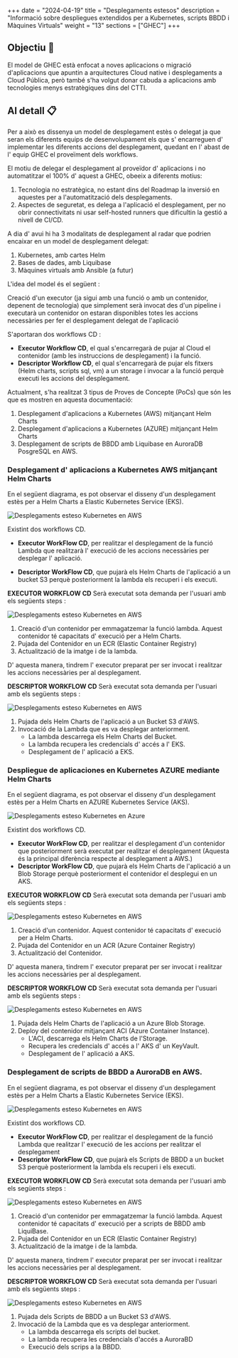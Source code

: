 
+++
date         = "2024-04-19"
title        = "Desplegaments estesos"
description  = "Informació sobre despliegues extendidos per a Kubernetes, scripts BBDD i Màquines Virtuals"
weight      = "13"
sections    = ["GHEC"]
+++

## Objectiu 🚀
El model de GHEC està enfocat a noves aplicacions o migració d'aplicacions que apuntin a arquitectures Cloud native i desplegaments a Cloud Pública, però també s'ha volgut donar cabuda a aplicacions amb tecnologies menys estratègiques dins del CTTI.


## Al detall 📋

Per a això es dissenya un model de desplegament estès o delegat ja que seran els diferents equips de desenvolupament els que s' encarreguen d' implementar les diferents accions del desplegament, quedant en l' abast de l' equip GHEC el proveïment dels workflows.


El motiu de delegar el desplegament al proveïdor d' aplicacions i no automatitzar el 100% d' aquest a GHEC, obeeix a diferents motius:

1. Tecnologia no estratègica, no estant dins del Roadmap la inversió en aquestes per a l'automatització dels desplegaments.
2. Aspectes de seguretat, es delega a l'aplicació el desplegament, per no obrir connectivitats ni usar self-hosted runners que dificultin la gestió a nivell de CI/CD.


A dia d' avui hi ha 3 modalitats de desplegament al radar que podrien encaixar en un model de desplegament delegat:

1. Kubernetes, amb cartes Helm
2. Bases de dades, amb Liquibase
3. Màquines virtuals amb Ansible (a futur)

L'idea del model és el següent : 

Creació d'un executor (ja sigui amb una funció o amb un contenidor, depenent de tecnologia) que simplement serà invocat des d'un pipeline i executarà un contenidor on estaran disponibles totes les accions necessàries per fer el desplegament delegat de l'aplicació

S'aportaran dos workflows CD :
- **Executor Workflow CD**, el qual s'encarregarà de pujar al Cloud el contenidor (amb les instruccions de desplegament) i la funció.
- **Descriptor Workflow CD**, el qual s'encarregarà de pujar els fitxers (Helm charts, scripts sql, vm) a un storage i invocar a la funció perquè executi les accions del desplegament.

Actualment, s'ha realitzat 3 tipus de Proves de Concepte (PoCs) que són les que es mostren en aquesta documentació:

1. Desplegament d'aplicacions a Kubernetes (AWS) mitjançant Helm Charts
2. Desplegament d'aplicacions a Kubernetes (AZURE) mitjançant Helm Charts
3. Desplegament de scripts de BBDD amb Liquibase en AuroraDB PosgreSQL en AWS.



### Desplegament d' aplicacions a Kubernetes AWS mitjançant Helm Charts

En el següent diagrama, es pot observar el disseny d'un desplegament estès per a Helm Charts a Elastic Kubernetes Service (EKS).

  ![Desplegaments esteso Kubernetes en AWS](/images/GHEC/gh_desplegaments_estesos_k8s_aws.png) 

Existint dos workflows CD.
+ **Executor WorkFlow CD**, per realitzar el desplegament de la funció Lambda que realitzarà l' execució de les accions necessàries per desplegar l' aplicació.

+ **Descriptor WorkFlow CD**, que pujarà els Helm Charts de l'aplicació a un bucket S3 perquè posteriorment la lambda els recuperi i els executi.



**EXECUTOR WORKFLOW CD**
Serà executat sota demanda per l'usuari amb els següents steps :


![Desplegaments esteso Kubernetes en AWS](/images/GHEC/gh_desplegaments_estesos_k8s_aws_executor.png)


1. Creació d'un contenidor per emmagatzemar la funció lambda. Aquest contenidor té capacitats d' execució per a Helm Charts.
2. Pujada del Contenidor en un ECR (Elastic Container Registry)
3. Actualització de la imatge i de la lambda.

D' aquesta manera, tindrem l' executor preparat per ser invocat i realitzar les accions necessàries per al desplegament.

**DESCRIPTOR WORKFLOW CD**
Serà executat sota demanda per l'usuari amb els següents steps :


![Desplegaments esteso Kubernetes en AWS](/images/GHEC/gh_desplegaments_estesos_k8s_aws_descriptor.png) 


1. Pujada dels Helm Charts de l'aplicació a un Bucket S3 d'AWS.
2. Invocació de la Lambda que es va desplegar anteriorment.
    - La lambda descarrega els Helm Charts del Bucket. 
    - La lambda recupera les credencials d' accés a l' EKS.
    - Desplegament de l' aplicació a EKS.


### Despliegue de aplicaciones en Kubernetes AZURE mediante Helm Charts


En el següent diagrama, es pot observar el disseny d'un desplegament estès per a Helm Charts en AZURE Kubernetes Service (AKS).

![Desplegaments esteso Kubernetes en Azure](/images/GHEC/gh_desplegaments_estesos_k8s_azure.png) 

Existint dos workflows CD.
+ **Executor WorkFlow CD**, per realitzar el desplegament d'un contenidor que posteriorment serà executat per realitzar el desplegament (Aquesta és la principal diferència respecte al desplegament a AWS.)
+ **Descriptor WorkFlow CD**, que pujarà els Helm Charts de l'aplicació a un Blob Storage perquè posteriorment el contenidor el desplegui en un AKS.


**EXECUTOR WORKFLOW CD**
Serà executat sota demanda per l'usuari amb els següents steps :

![Desplegaments esteso Kubernetes en AWS](/images/GHEC/gh_desplegaments_estesos_k8s_azure_executor.png)


1. Creació d'un contenidor. Aquest contenidor té capacitats d' execució per a Helm Charts.
2. Pujada del Contenidor en un ACR (Azure Container Registry)
3. Actualització del Contenidor.

D' aquesta manera, tindrem l' executor preparat per ser invocat i realitzar les accions necessàries per al desplegament.

**DESCRIPTOR WORKFLOW CD**
Serà executat sota demanda per l'usuari amb els següents steps :

![Desplegaments esteso Kubernetes en AWS](/images/GHEC/gh_desplegaments_estesos_k8s_azure_descriptor.png) 


1. Pujada dels Helm Charts de l'aplicació a un Azure Blob Storage.
2. Deploy del contenidor mitjançant ACI (Azure Container Instance).
    - L'ACI, descarrega els Helm Charts de l'Storage. 
    - Recupera les credencials d' accés a l' AKS d' un KeyVault.
    - Desplegament de l' aplicació a AKS.


### Desplegament de scripts de BBDD a AuroraDB en AWS.

En el següent diagrama, es pot observar el disseny d'un desplegament estès per a Helm Charts a Elastic Kubernetes Service (EKS).

  ![Desplegaments esteso Kubernetes en AWS](/images/GHEC/gh_desplegaments_estesos_bbdd_aws.png) 

Existint dos workflows CD.
+ **Executor WorkFlow CD**, per realitzar el desplegament de la funció Lambda que realitzar l' execució de les accions per realitzar el desplegament
+ **Descriptor WorkFlow CD**, que pujarà els Scripts de BBDD a un bucket S3 perquè posteriorment la lambda els recuperi i els executi.

**EXECUTOR WORKFLOW CD**
Serà executat sota demanda per l'usuari amb els següents steps :

![Desplegaments esteso Kubernetes en AWS](/images/GHEC/gh_desplegaments_estesos_k8s_aws_executor.png)


1. Creació d'un contenidor per emmagatzemar la funció lambda. Aquest contenidor té capacitats d' execució per a scripts de BBDD amb LiquiBase.
2. Pujada del Contenidor en un ECR (Elastic Container Registry)
3. Actualització de la imatge i de la lambda.

D' aquesta manera, tindrem l' executor preparat per ser invocat i realitzar les accions necessàries per al desplegament.


**DESCRIPTOR WORKFLOW CD**
Serà executat sota demanda per l'usuari amb els següents steps :


![Desplegaments esteso Kubernetes en AWS](/images/GHEC/gh_desplegaments_estesos_k8s_bbdd_descriptor.png) 

1. Pujada dels Scripts de BBDD a un Bucket S3 d'AWS.
2. Invocació de la Lambda que es va desplegar anteriorment.
    - La lambda descarrega els scripts del bucket.
    - La lambda recupera les credencials d'accés a AuroraBD
    - Execució dels scrips a la BBDD.
